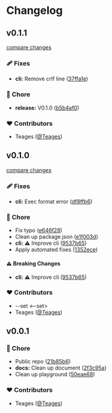 # Changelog


## v0.1.1

[compare changes](https://github.com/Teages/gqf/compare/v0.1.0...v0.1.1)

### 🩹 Fixes

- **cli:** Remove crlf line ([37ffa1e](https://github.com/Teages/gqf/commit/37ffa1e))

### 🏡 Chore

- **release:** V0.1.0 ([b5b4af0](https://github.com/Teages/gqf/commit/b5b4af0))

### ❤️ Contributors

- Teages ([@Teages](http://github.com/Teages))

## v0.1.0

[compare changes](https://github.com/Teages/gqf/compare/v0.0.1...v0.1.0)

### 🩹 Fixes

- **cli:** Exec format error ([df8ffb6](https://github.com/Teages/gqf/commit/df8ffb6))

### 🏡 Chore

- Fix typo ([e646f28](https://github.com/Teages/gqf/commit/e646f28))
- Clean up package.json ([e1f003d](https://github.com/Teages/gqf/commit/e1f003d))
- **cli:** ⚠️  Improve cli ([9537b65](https://github.com/Teages/gqf/commit/9537b65))
- Apply automated fixes ([1352ece](https://github.com/Teages/gqf/commit/1352ece))

#### ⚠️ Breaking Changes

- **cli:** ⚠️  Improve cli ([9537b65](https://github.com/Teages/gqf/commit/9537b65))

### ❤️ Contributors

- --set <--set>
- Teages ([@Teages](http://github.com/Teages))

## v0.0.1


### 🏡 Chore

- Public repo ([21b85b6](https://github.com/Teages/gqf/commit/21b85b6))
- **docs:** Clean up document ([2f3c95a](https://github.com/Teages/gqf/commit/2f3c95a))
- Clean up playground ([50eae68](https://github.com/Teages/gqf/commit/50eae68))

### ❤️ Contributors

- Teages ([@Teages](http://github.com/Teages))

